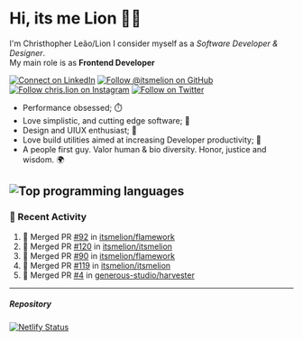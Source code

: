 # Hi, its me Lion 👋🦁

I'm Christhopher Leão/Lion
I consider myself as a _Software Developer & Designer_.<br/>My main role is as <b>Frontend Developer</b>
<br />

[![Connect on LinkedIn](https://img.shields.io/badge/--linkedin?label=LinkedIn&logo=LinkedIn&style=social)](https://www.linkedin.com/in/chrislion)
[![Follow @itsmelion on GitHub](https://img.shields.io/github/followers/itsmelion?label=follow%20%40itsmeLion&style=social)](https://github.com/itsmelion)
[![Follow chris.lion on Instagram](https://img.shields.io/badge/--instagram?label=@chris.lion&logo=Instagram&style=social)](https://instagram.com/chris.lion)
[![Follow on Twitter](https://img.shields.io/badge/--twitter?label=@ChrisLion_me&logo=Twitter&style=social)](https://twitter.com/chrislion_me)

- Performance obsessed; ⏱️
- Love simplistic, and cutting edge software; 📆
- Design and UIUX enthusiast; 🎨
- Love build utilities aimed at increasing Developer productivity; 🧰
- A people first guy. Valor human & bio diversity. Honor, justice and wisdom. 🌍

![Top programming languages](https://github-readme-stats.vercel.app/api/top-langs/?username=itsmelion&hide=php)
---
### 📰 Recent Activity

<!--START_SECTION:activity-->
1. 🎉 Merged PR [#92](https://github.com//itsmelion/flamework/pull/92) in [itsmelion/flamework](https://github.com//itsmelion/flamework)
2. 🎉 Merged PR [#120](https://github.com//itsmelion/itsmelion/pull/120) in [itsmelion/itsmelion](https://github.com//itsmelion/itsmelion)
3. 🎉 Merged PR [#90](https://github.com//itsmelion/flamework/pull/90) in [itsmelion/flamework](https://github.com//itsmelion/flamework)
4. 🎉 Merged PR [#119](https://github.com//itsmelion/itsmelion/pull/119) in [itsmelion/itsmelion](https://github.com//itsmelion/itsmelion)
5. 🎉 Merged PR [#4](https://github.com//generous-studio/harvester/pull/4) in [generous-studio/harvester](https://github.com//generous-studio/harvester)
<!--END_SECTION:activity-->

___

##### Repository
[![Netlify Status](https://api.netlify.com/api/v1/badges/9e2e6136-1ab9-42fc-8d4e-188512d5d841/deploy-status)](https://app.netlify.com/sites/lion-portfolio/deploys)
